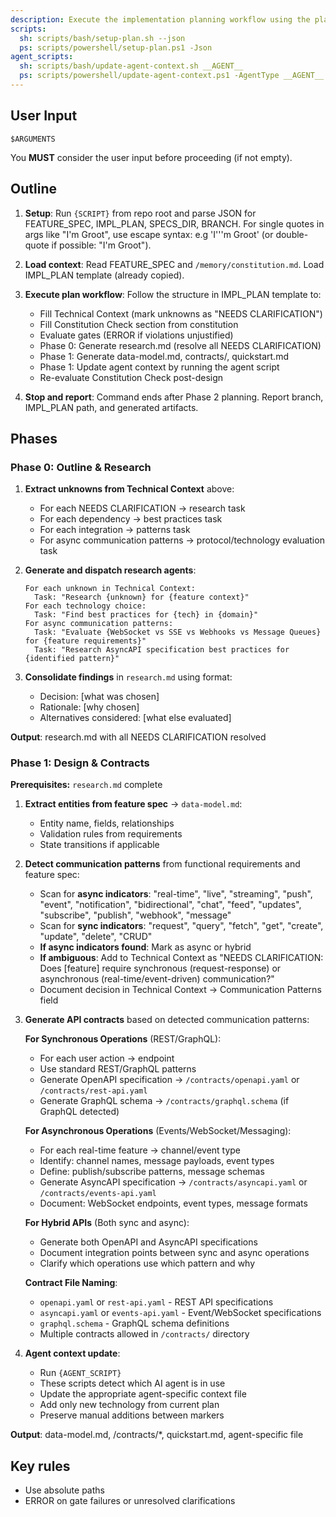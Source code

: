 ```yaml
---
description: Execute the implementation planning workflow using the plan template to generate design artifacts.
scripts:
  sh: scripts/bash/setup-plan.sh --json
  ps: scripts/powershell/setup-plan.ps1 -Json
agent_scripts:
  sh: scripts/bash/update-agent-context.sh __AGENT__
  ps: scripts/powershell/update-agent-context.ps1 -AgentType __AGENT__
---
```


## User Input

```text
$ARGUMENTS
```

You **MUST** consider the user input before proceeding (if not empty).

## Outline

1. **Setup**: Run `{SCRIPT}` from repo root and parse JSON for FEATURE_SPEC, IMPL_PLAN, SPECS_DIR, BRANCH. For single quotes in args like "I'm Groot", use escape syntax: e.g 'I'\''m Groot' (or double-quote if possible: "I'm Groot").

2. **Load context**: Read FEATURE_SPEC and `/memory/constitution.md`. Load IMPL_PLAN template (already copied).

3. **Execute plan workflow**: Follow the structure in IMPL_PLAN template to:
   - Fill Technical Context (mark unknowns as "NEEDS CLARIFICATION")
   - Fill Constitution Check section from constitution
   - Evaluate gates (ERROR if violations unjustified)
   - Phase 0: Generate research.md (resolve all NEEDS CLARIFICATION)
   - Phase 1: Generate data-model.md, contracts/, quickstart.md
   - Phase 1: Update agent context by running the agent script
   - Re-evaluate Constitution Check post-design

4. **Stop and report**: Command ends after Phase 2 planning. Report branch, IMPL_PLAN path, and generated artifacts.

## Phases

### Phase 0: Outline & Research

1. **Extract unknowns from Technical Context** above:
   - For each NEEDS CLARIFICATION → research task
   - For each dependency → best practices task
   - For each integration → patterns task
   - For async communication patterns → protocol/technology evaluation task

2. **Generate and dispatch research agents**:

   ```text
   For each unknown in Technical Context:
     Task: "Research {unknown} for {feature context}"
   For each technology choice:
     Task: "Find best practices for {tech} in {domain}"
   For async communication patterns:
     Task: "Evaluate {WebSocket vs SSE vs Webhooks vs Message Queues} for {feature requirements}"
     Task: "Research AsyncAPI specification best practices for {identified pattern}"
   ```

3. **Consolidate findings** in `research.md` using format:
   - Decision: [what was chosen]
   - Rationale: [why chosen]
   - Alternatives considered: [what else evaluated]

**Output**: research.md with all NEEDS CLARIFICATION resolved

### Phase 1: Design & Contracts

**Prerequisites:** `research.md` complete

1. **Extract entities from feature spec** → `data-model.md`:
   - Entity name, fields, relationships
   - Validation rules from requirements
   - State transitions if applicable

2. **Detect communication patterns** from functional requirements and feature spec:
   - Scan for **async indicators**: "real-time", "live", "streaming", "push", "event", "notification", "bidirectional", "chat", "feed", "updates", "subscribe", "publish", "webhook", "message"
   - Scan for **sync indicators**: "request", "query", "fetch", "get", "create", "update", "delete", "CRUD"
   - **If async indicators found**: Mark as async or hybrid
   - **If ambiguous**: Add to Technical Context as "NEEDS CLARIFICATION: Does [feature] require synchronous (request-response) or asynchronous (real-time/event-driven) communication?"
   - Document decision in Technical Context → Communication Patterns field

3. **Generate API contracts** based on detected communication patterns:

   **For Synchronous Operations** (REST/GraphQL):
   - For each user action → endpoint
   - Use standard REST/GraphQL patterns
   - Generate OpenAPI specification → `/contracts/openapi.yaml` or `/contracts/rest-api.yaml`
   - Generate GraphQL schema → `/contracts/graphql.schema` (if GraphQL detected)

   **For Asynchronous Operations** (Events/WebSocket/Messaging):
   - For each real-time feature → channel/event type
   - Identify: channel names, message payloads, event types
   - Define: publish/subscribe patterns, message schemas
   - Generate AsyncAPI specification → `/contracts/asyncapi.yaml` or `/contracts/events-api.yaml`
   - Document: WebSocket endpoints, event types, message formats

   **For Hybrid APIs** (Both sync and async):
   - Generate both OpenAPI and AsyncAPI specifications
   - Document integration points between sync and async operations
   - Clarify which operations use which pattern and why

   **Contract File Naming**:
   - `openapi.yaml` or `rest-api.yaml` - REST API specifications
   - `asyncapi.yaml` or `events-api.yaml` - Event/WebSocket specifications
   - `graphql.schema` - GraphQL schema definitions
   - Multiple contracts allowed in `/contracts/` directory

4. **Agent context update**:
   - Run `{AGENT_SCRIPT}`
   - These scripts detect which AI agent is in use
   - Update the appropriate agent-specific context file
   - Add only new technology from current plan
   - Preserve manual additions between markers

**Output**: data-model.md, /contracts/*, quickstart.md, agent-specific file

## Key rules

- Use absolute paths
- ERROR on gate failures or unresolved clarifications
